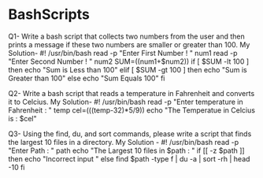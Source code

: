 # BashScripts

Q1- Write a bash script that collects two numbers from the user and then
prints a message if these two numbers are smaller or greater than 100.
My Solution- 
    #! /usr/bin/bash
    read -p "Enter First Number ! " num1
    read -p "Enter Second Number ! " num2
    SUM=$(($num1+$num2))
    if [ $SUM -lt 100 ]
    then
            echo "Sum is Less than 100"
    elif [ $SUM -gt 100 ]
    then
            echo "Sum is Greater than 100"
    else
            echo "Sum Equals 100"
    fi

Q2- Write a bash script that reads a temperature in Fahrenheit and converts
it to Celcius.
My Solution- 
    #! /usr/bin/bash
    read -p "Enter temperature in Fahrenheit : " temp
    cel=$((($temp-32)*5/9))
    echo "The Temperatue in Celcius is : $cel"
    
    
Q3- Using the find, du, and sort commands, please write a script that finds
the largest 10 files in a directory.
My Solution -
    #! /usr/bin/bash
    read -p "Enter Path : " path
    echo "The Largest 10 files in  $path : "
    if [[ -z $path ]]
    then
            echo "Incorrect input "
    else
    find $path -type f | du -a | sort -rh | head -10
    fi

